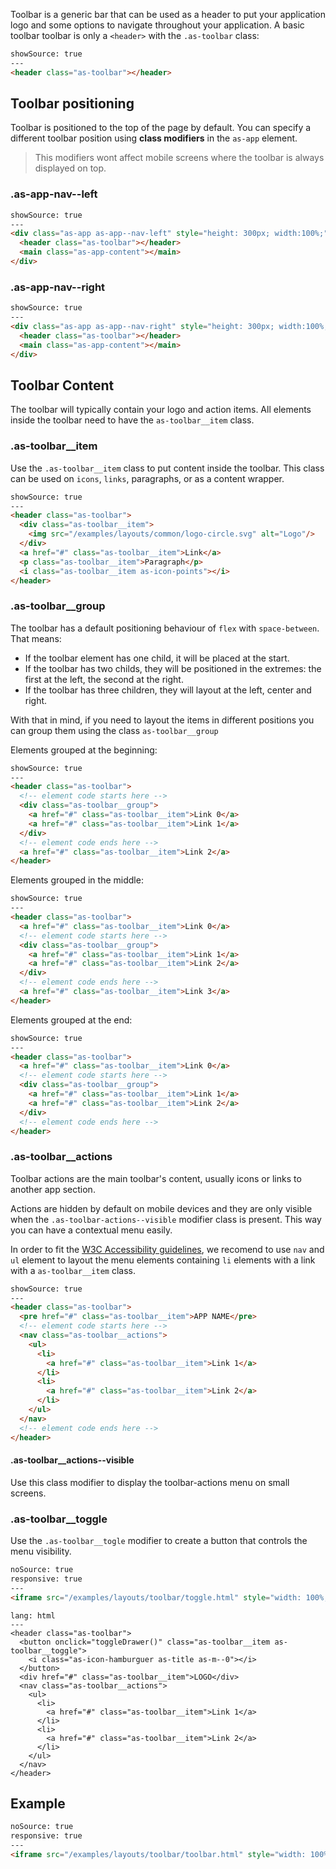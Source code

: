 Toolbar is a generic bar that can be used as a header to put your application logo and some options to navigate throughout your application. A basic toolbar toolbar is only a `<header>` with the `.as-toolbar` class:

```html
showSource: true
---
<header class="as-toolbar"></header>
```


## Toolbar positioning
Toolbar is positioned to the top of the page by default. You can specify a different toolbar position using **class modifiers** in the `as-app` element. 

> This modifiers wont affect mobile screens where the toolbar is always displayed on top.

### .as-app-nav--left



```html
showSource: true
---
<div class="as-app as-app--nav-left" style="height: 300px; width:100%;">
  <header class="as-toolbar"></header>
  <main class="as-app-content"></main>
</div>
```

### .as-app-nav--right



```html
showSource: true
---
<div class="as-app as-app--nav-right" style="height: 300px; width:100%;">
  <header class="as-toolbar"></header>
  <main class="as-app-content"></main>
</div>
```


## Toolbar Content

The toolbar will typically contain your logo and action items.  All elements inside the toolbar need to have the `as-toolbar__item` class.


### .as-toolbar__item

Use the `.as-toolbar__item` class to put content inside the toolbar. This class can be used on `icons`, `links`, paragraphs, or as a content wrapper.

```html
showSource: true
---
<header class="as-toolbar">
  <div class="as-toolbar__item">
    <img src="/examples/layouts/common/logo-circle.svg" alt="Logo"/>
  </div>
  <a href="#" class="as-toolbar__item">Link</a>
  <p class="as-toolbar__item">Paragraph</p>
  <i class="as-toolbar__item as-icon-points"></i>
</header>
```

### .as-toolbar__group

The toolbar has a default positioning behaviour of `flex` with `space-between`. That means:
- If the toolbar element has one child, it will be placed at the start.
- If the toolbar has two childs, they will be positioned in the extremes: the first at the left, the second at the right.
- If the toolbar has three children, they will layout at the left, center and right.

With that in mind, if you need to layout the items in different positions you can group them using the class `as-toolbar__group`

Elements grouped at the beginning:

```html
showSource: true
---
<header class="as-toolbar">
  <!-- element code starts here -->
  <div class="as-toolbar__group">
    <a href="#" class="as-toolbar__item">Link 0</a>
    <a href="#" class="as-toolbar__item">Link 1</a>
  </div>
  <!-- element code ends here -->
  <a href="#" class="as-toolbar__item">Link 2</a>
</header>
```

Elements grouped in the middle:

```html
showSource: true
---
<header class="as-toolbar">
  <a href="#" class="as-toolbar__item">Link 0</a>
  <!-- element code starts here -->
  <div class="as-toolbar__group">
    <a href="#" class="as-toolbar__item">Link 1</a>
    <a href="#" class="as-toolbar__item">Link 2</a>
  </div>
  <!-- element code ends here -->
  <a href="#" class="as-toolbar__item">Link 3</a>
</header>
```

Elements grouped at the end:

```html
showSource: true
---
<header class="as-toolbar">
  <a href="#" class="as-toolbar__item">Link 0</a>
  <!-- element code starts here -->
  <div class="as-toolbar__group">
    <a href="#" class="as-toolbar__item">Link 1</a>
    <a href="#" class="as-toolbar__item">Link 2</a>
  </div>
  <!-- element code ends here -->
</header>
```



### .as-toolbar__actions

Toolbar actions are the main toolbar's content, usually icons or links to another app section.

Actions are hidden by default on mobile devices and they are only visible when the `.as-toolbar-actions--visible` modifier class is present. This way you can have a contextual menu easily.

In order to fit the [W3C Accessibility guidelines](https://www.w3.org/WAI/tutorials/menus/), we recomend to use `nav` and `ul` element to layout the menu elements containing `li` elements with a link with a `as-toolbar__item` class.

```html
showSource: true
---
<header class="as-toolbar">
  <pre href="#" class="as-toolbar__item">APP NAME</pre>
  <!-- element code starts here -->
  <nav class="as-toolbar__actions">
    <ul>
      <li>
        <a href="#" class="as-toolbar__item">Link 1</a>
      </li>
      <li>
        <a href="#" class="as-toolbar__item">Link 2</a>
      </li>
    </ul>
  </nav>
  <!-- element code ends here -->
</header>
```
#### .as-toolbar__actions--visible

Use this class modifier to display the toolbar-actions menu on small screens.

### .as-toolbar__toggle

Use the `.as-toolbar__togle` modifier to create a button that controls the menu visibility.


```html
noSource: true
responsive: true
---
<iframe src="/examples/layouts/toolbar/toggle.html" style="width: 100%; height: 100%;">
```

```code
lang: html
---
<header class="as-toolbar">
  <button onclick="toggleDrawer()" class="as-toolbar__item as-toolbar__toggle">
    <i class="as-icon-hamburguer as-title as-m--0"></i>
  </button>
  <div href="#" class="as-toolbar__item">LOGO</div>
  <nav class="as-toolbar__actions">
    <ul>
      <li>
        <a href="#" class="as-toolbar__item">Link 1</a>
      </li>
      <li>
        <a href="#" class="as-toolbar__item">Link 2</a>
      </li>
    </ul>
  </nav>
</header>
```

## Example

```html
noSource: true
responsive: true
---
<iframe src="/examples/layouts/toolbar/toolbar.html" style="width: 100%; height: 100%;">
```